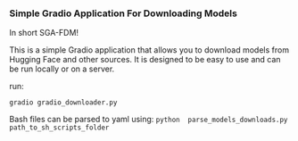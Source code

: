 ### Simple Gradio Application For Downloading Models
In short SGA-FDM!

This is a simple Gradio application that allows you to download models from Hugging Face and other sources. It is designed to be easy to use and can be run locally or on a server.

run:

```gradio gradio_downloader.py```



Bash files can be parsed to yaml using:
```python  parse_models_downloads.py path_to_sh_scripts_folder```